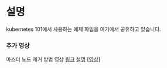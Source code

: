# 설명

kubernetes 101에서 사용하는 예제 파일을 여기에서 공유하고 있습니다.


### 추가 영상
마스터 노드 제거 방법 영상
[링크](https://www.youtube.com/watch?v=8PaCZ1FiZoo)
[설명](files/master_remove_step.md)
[[영상]]({https://www.youtube.com/watch?v=8PaCZ1FiZoo} "MASTER NODE REMOVE")
